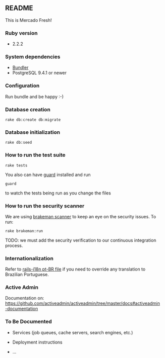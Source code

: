 ## README

This is Mercado Fresh!

### Ruby version

* 2.2.2

### System dependencies

* [Bundler](https://github.com/bundler/bundler)
* PostgreSQL 9.4.1 or newer

### Configuration

Run bundle and be happy :-)

### Database creation

```
rake db:create db:migrate
```

### Database initialization

```
rake db:seed
```

### How to run the test suite


```
rake tests
```

You also can have [guard](https://github.com/guard/guard/) installed and run

```
guard
```

to watch the tests being run as you change the files

### How to run the security scanner


We are using [brakeman scanner](http://brakemanscanner.org/) to keep an eye on
the security issues. To run:

```
rake brakeman:run
```

TODO: we must add the security verification to our continuous integration process.


### Internationalization

Refer to [rails-i18n pt-BR file](https://github.com/svenfuchs/rails-i18n/blob/master/rails/locale/pt-BR.yml)
if you need to override any translation to Brazilian Portuguese.

### Active Admin

Documentation on: https://github.com/activeadmin/activeadmin/tree/master/docs#activeadmin-documentation

### To Be Documented

* Services (job queues, cache servers, search engines, etc.)

* Deployment instructions

* ...
